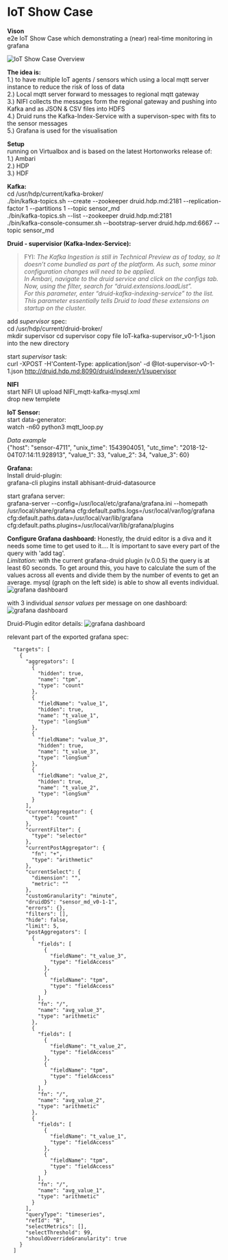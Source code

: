 # IoT Show Case

**Vison**  
e2e IoT Show Case which demonstrating a (near) real-time monitoring in grafana


![IoT Show Case Overview](images/IoT-ShowCaseOverview.png)

**The idea is:**  
1.) to have multiple IoT agents / sensors which using a local mqtt server instance to reduce the risk of loss of data  
2.) Local mqtt server forward to messages to regional mqtt gateway  
3.) NIFI collects the messages form the regional gateway and pushing into Kafka and as JSON & CSV files into HDFS  
4.) Druid runs the Kafka-Index-Service with a supervison-spec with fits to the sensor messages  
5.) Grafana is used for the visualisation 


**Setup**  
running on Virtualbox and is based on the latest Hortonworks release of:  
1.) Ambari  
2.) HDP  
3.) HDF 


**Kafka:**  
cd /usr/hdp/current/kafka-broker/  
./bin/kafka-topics.sh --create --zookeeper druid.hdp.md:2181 --replication-factor 1 --partitions 1 --topic sensor_md  
./bin/kafka-topics.sh --list --zookeeper druid.hdp.md:2181  
./bin/kafka-console-consumer.sh --bootstrap-server druid.hdp.md:6667 --topic sensor_md


**Druid - supervisior (Kafka-Index-Service):**

>FYI: *The Kafka Ingestion is still in Technical Preview as of today, so It doesn’t come bundled as part of the platform. As such, some minor configuration changes will need to be applied.  
In Ambari, navigate to the druid service and click on the configs tab. Now, using the filter, search for “druid.extensions.loadList”.  
For this parameter, enter “druid-kafka-indexing-service” to the list. This parameter essentially tells Druid to load these extensions on startup on the cluster.*

add *supervisor* spec:  
cd /usr/hdp/current/druid-broker/  
mkdir supervisor
cd  supervisor
copy file IoT-kafka-supervisor_v0-1-1.json  into the new directory

start *supervisor* task:  
curl -XPOST -H'Content-Type: application/json' -d @Iot-supervisor-v0-1-1.json http://druid.hdp.md:8090/druid/indexer/v1/supervisor


**NIFI**  
start NIFI UI
upload NIFI_mqtt-kafka-mysql.xml  
drop new templete  


**IoT Sensor:**  
start data-generator:  
watch -n60 python3 mqtt_loop.py

*Data example*  
{"host": "sensor-4711", "unix_time": 1543904051, "utc_time": "2018-12-04T07:14:11.928913", "value_1": 33, "value_2": 34, "value_3": 60}

**Grafana:**  
Install druid-plugin:  
grafana-cli plugins install abhisant-druid-datasource



start grafana server:  
grafana-server --config=/usr/local/etc/grafana/grafana.ini --homepath /usr/local/share/grafana cfg:default.paths.logs=/usr/local/var/log/grafana cfg:default.paths.data=/usr/local/var/lib/grafana cfg:default.paths.plugins=/usr/local/var/lib/grafana/plugins
 


**Configure Grafana dashboard:**
Honestly, the druid editor is a diva and it needs some time to get used to it.... 
It is important to save every part of the query with 'add tag'.  
*Limitation:* with the current grafana-druid plugin (v.0.0.5) the query is at least 60 seconds. To get around this, you have to calculate the sum of the values across all events and divide them by the number of events to get an average. mysql (graph on the left side) is able to show all events individual.  
![grafana dashboard](images/grafana_dashboard.png)


with 3 individual *sensor values* per message on one dashboard:     
![grafana dashboard](images/grafana_editor2.png)

Druid-Plugin editor details:
![grafana dashboard](images/grafana_detail.png)


relevant part of the exported grafana spec:

      "targets": [
        {
          "aggregators": [
            {
              "hidden": true,
              "name": "tpm",
              "type": "count"
            },
            {
              "fieldName": "value_1",
              "hidden": true,
              "name": "t_value_1",
              "type": "longSum"
            },
            {
              "fieldName": "value_3",
              "hidden": true,
              "name": "t_value_3",
              "type": "longSum"
            },
            {
              "fieldName": "value_2",
              "hidden": true,
              "name": "t_value_2",
              "type": "longSum"
            }
          ],
          "currentAggregator": {
            "type": "count"
          },
          "currentFilter": {
            "type": "selector"
          },
          "currentPostAggregator": {
            "fn": "+",
            "type": "arithmetic"
          },
          "currentSelect": {
            "dimension": "",
            "metric": ""
          },
          "customGranularity": "minute",
          "druidDS": "sensor_md_v0-1-1",
          "errors": {},
          "filters": [],
          "hide": false,
          "limit": 5,
          "postAggregators": [
            {
              "fields": [
                {
                  "fieldName": "t_value_3",
                  "type": "fieldAccess"
                },
                {
                  "fieldName": "tpm",
                  "type": "fieldAccess"
                }
              ],
              "fn": "/",
              "name": "avg_value_3",
              "type": "arithmetic"
            },
            {
              "fields": [
                {
                  "fieldName": "t_value_2",
                  "type": "fieldAccess"
                },
                {
                  "fieldName": "tpm",
                  "type": "fieldAccess"
                }
              ],
              "fn": "/",
              "name": "avg_value_2",
              "type": "arithmetic"
            },
            {
              "fields": [
                {
                  "fieldName": "t_value_1",
                  "type": "fieldAccess"
                },
                {
                  "fieldName": "tpm",
                  "type": "fieldAccess"
                }
              ],
              "fn": "/",
              "name": "avg_value_1",
              "type": "arithmetic"
            }
          ],
          "queryType": "timeseries",
          "refId": "B",
          "selectMetrics": [],
          "selectThreshold": 99,
          "shouldOverrideGranularity": true
        }
      ]
